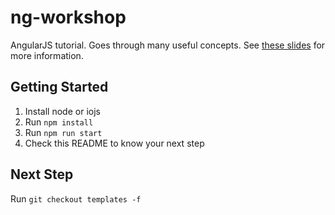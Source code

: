 # ng-workshop

AngularJS tutorial. Goes through many useful concepts. See
[these slides](https://slides.com/kentcdodds/intro-to-angularjs) for more information.

## Getting Started

1. Install node or iojs
2. Run `npm install`
3. Run `npm run start`
4. Check this README to know your next step

## Next Step

Run `git checkout templates -f`
